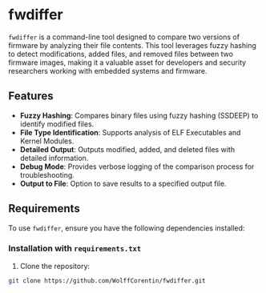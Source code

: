 # fwdiffer

`fwdiffer` is a command-line tool designed to compare two versions of firmware by analyzing their file contents. This tool leverages fuzzy hashing to detect modifications, added files, and removed files between two firmware images, making it a valuable asset for developers and security researchers working with embedded systems and firmware.

## Features

- **Fuzzy Hashing**: Compares binary files using fuzzy hashing (SSDEEP) to identify modified files.
- **File Type Identification**: Supports analysis of ELF Executables and Kernel Modules.
- **Detailed Output**: Outputs modified, added, and deleted files with detailed information.
- **Debug Mode**: Provides verbose logging of the comparison process for troubleshooting.
- **Output to File**: Option to save results to a specified output file.

## Requirements

To use `fwdiffer`, ensure you have the following dependencies installed:

### Installation with `requirements.txt`

1. Clone the repository:

```bash
git clone https://github.com/WolffCorentin/fwdiffer.git
